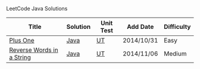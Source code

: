 
LeetCode Java Solutions

| Title | Solution | Unit Test| Add Date | Difficulty |
| ----- | -------- | -------- | -------- | ---------- |
|[Plus One](https://oj.leetcode.com/problems/plus-one/)|[Java](./src/com/fiona/leetcode/PlusOneSolution.java)|[UT](./test/com/fiona/leetcode/PlusOneSolutionTest.java)|2014/10/31|Easy|
|[Reverse Words in a String](https://oj.leetcode.com/problems/reverse-words-in-a-string/)|[Java](./src/com/fiona/leetcode/PlusOneSolution.java)|[UT](./test/com/fiona/leetcode/ReverseWordsInAStr.java)|2014/11/06|Medium|